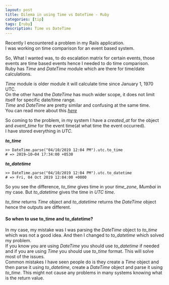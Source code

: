 ```yaml
---
layout: post
title: Dilema in using Time vs DateTime - Ruby
categories: [tip]
tags: [ruby]
description: Time vs DateTime
---
```


Recently I encountered a problem in my Rails application.  
I was working on time comparison for an event based system.

So, What I wanted was, to do escalation matrix for certain events, those events are time based events hence I needed to do time comparison.  
Ruby has _Time_ and _DateTime_ module which are there for time/date calculations.

_Time_ module is older module it will calculate time since January 1, 1970 UTC.  
On the other hand the _DateTime_ has much wider scope, it does not limit itself for specific date/time range.  
_Time_ and _DateTime_ are pretty similar and confusing at the same time.  
You can read more about this _[here](https://stackoverflow.com/a/1261435)_

So coming to the problem, in my system I have a _created_at_ for the object and _event_time_ for the event time(at what time the event occurred).  
I have stored everything in _UTC_.

_**to_time**_

```(ruby)
>> DateTime.parse("04/10/2019 12:04 PM").utc.to_time
# => 2019–10–04 17:34:00 +0530
```

_**to_datetime**_

```(ruby)
>> DateTime.parse("04/10/2019 12:04 PM").utc.to_datetime
# => Fri, 04 Oct 2019 12:04:00 +0000
```

So you see the difference, _to_time_ gives time in your _time_zone_, _Mumbai_ in my case. But _to_datetime_ gives the time in _UTC time_.

_to_time_ returns _Time_ object and _to_datetime_ returns the _DateTime_ object hence the outputs are different.

#### So when to use to_time and to_datetime?

In my case, my mistake was I was parsing the _DateTime_ object to _to_time_ which was not a good idea. And then I changed to _to_datetime_ which solved my problem.  
If you know you are using _DateTime_ you should use _to_datetime_ if needed and if you are using _Time_ you should use _to_time_ format. This will solve most of the issues.  
Common mistakes I have seen people do is they create a _Time_ object and then parse it using _to_datetime_, create a _DateTime_ object and parse it using _to_time_. This might not cause any problems in many systems knowing what is the return value.
